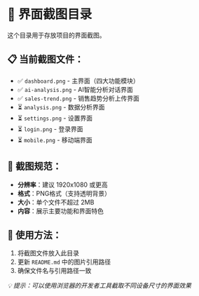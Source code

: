 # 📸 界面截图目录

这个目录用于存放项目的界面截图。

## 📋 当前截图文件：

- ✅ `dashboard.png` - 主界面（四大功能模块）
- ✅ `ai-analysis.png` - AI智能分析对话界面
- ✅ `sales-trend.png` - 销售趋势分析上传界面
- ⏳ `analysis.png` - 数据分析界面  
- ⏳ `settings.png` - 设置界面
- ⏳ `login.png` - 登录界面
- ⏳ `mobile.png` - 移动端界面

## 📐 截图规范：

- **分辨率**：建议 1920x1080 或更高
- **格式**：PNG格式（支持透明背景）
- **大小**：单个文件不超过 2MB
- **内容**：展示主要功能和界面特色

## 🎯 使用方法：

1. 将截图文件放入此目录
2. 更新 `README.md` 中的图片引用路径
3. 确保文件名与引用路径一致

*💡 提示：可以使用浏览器的开发者工具截取不同设备尺寸的界面效果* 